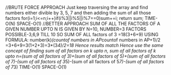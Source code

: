 //BRUTE FORCE APPROACH
Just keep traversing the array and find numbers either divible by 3, 5, 7 and then adding the sum of all those factors
for(i=1;i<=n;i++)if(i%3||i%5||i%7==0)sum+=i;
return sum;
TIME-O(N)
SPACE-O(1)
//BETTER APPROACH
SUM OF ALL THE FACTORS OF A GIVEN NUMBER UPTO N IS GIVEN BY
N=10, NUMBER=3
FACTORS POSSIBLE-3,6,9 TILL 10
SO SUM OF ALL factors of 3 =18(3+6+9)
USING FORMULA: number(k)*(countof numbers in AP*countof numbers in AP+1)/2
=3+6+9=3(1+2+3)=3*(3*4)/2=18
Hence results match
Hence use the same concept of finding sum of all factors on k upto n,
sum of all factors of k upto n=(sum of all factors of 3)+(sum of all factors of 5)+(sum of all factors of 7)-(sum of all factors of 3*5)-(sum of all factors of 5*7)-(sum of all factors of 7*3)
TIME-O(1)
SPACE-O(1)